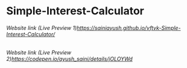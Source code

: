 # Simple-Interest-Calculator

###### Website link (Live Preview 1)https://sainiayush.github.io/vftvk-Simple-Interest-Calculator/
###### Website link (Live Preview 2)https://codepen.io/ayush_saini/details/jOLOYWd
